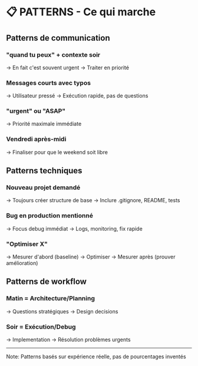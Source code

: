 # 📋 PATTERNS - Ce qui marche

## Patterns de communication

### "quand tu peux" + contexte soir
→ En fait c'est souvent urgent
→ Traiter en priorité

### Messages courts avec typos
→ Utilisateur pressé
→ Exécution rapide, pas de questions

### "urgent" ou "ASAP"
→ Priorité maximale immédiate

### Vendredi après-midi
→ Finaliser pour que le weekend soit libre

## Patterns techniques

### Nouveau projet demandé
→ Toujours créer structure de base
→ Inclure .gitignore, README, tests

### Bug en production mentionné
→ Focus debug immédiat
→ Logs, monitoring, fix rapide

### "Optimiser X"
→ Mesurer d'abord (baseline)
→ Optimiser
→ Mesurer après (prouver amélioration)

## Patterns de workflow

### Matin = Architecture/Planning
→ Questions stratégiques
→ Design decisions

### Soir = Exécution/Debug
→ Implementation
→ Résolution problèmes urgents

---
Note: Patterns basés sur expérience réelle, pas de pourcentages inventés